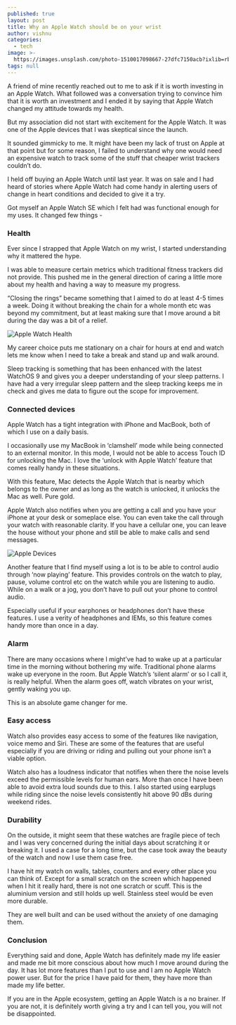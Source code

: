 ```yaml
---
published: true
layout: post
title: Why an Apple Watch should be on your wrist
author: vishnu
categories:
  - tech
image: >-
  https://images.unsplash.com/photo-1510017098667-27dfc7150acb?ixlib=rb-1.2.1&ixid=MnwxMjA3fDB8MHxwaG90by1wYWdlfHx8fGVufDB8fHx8&auto=format&fit=crop&w=1470&q=80
tags: null
---
```

A friend of mine recently reached out to me to ask if it is worth investing in an Apple Watch. What followed was a conversation trying to convince him that it is worth an investment and I ended it by saying that Apple Watch changed my attitude towards my health.

But my association did not start with excitement for the Apple Watch. It was one of the Apple devices that I was skeptical since the launch. 

It sounded gimmicky to me. It might have been my lack of trust on Apple at that point but for some reason, I failed to understand why one would need an expensive watch to track some of the stuff that cheaper wrist trackers couldn’t do.

I held off buying an Apple Watch until last year. It was on sale and I had heard of stories where Apple Watch had come handy in alerting users of change in heart conditions and decided to give it a try.

Got myself an Apple Watch SE which I felt had was functional enough for my uses. It changed few things - 

### Health
Ever since I strapped that Apple Watch on my wrist, I started understanding why it mattered the hype.

I was able to measure certain metrics which traditional fitness trackers did not provide. This pushed me in the general direction of caring a little more about my health and having a way to measure my progress.

“Closing the rings” became something that I aimed to do at least 4-5 times a week. Doing it without breaking the chain for a whole month etc was beyond my commitment, but at least making sure that I move around a bit during the day was a bit of a relief.

![Apple Watch Health](https://images.unsplash.com/photo-1543164904-8ff92670a192?ixlib=rb-1.2.1&ixid=MnwxMjA3fDB8MHxwaG90by1wYWdlfHx8fGVufDB8fHx8&auto=format&fit=crop&w=2340&q=80)

My career choice puts me stationary on a chair for hours at end and watch lets me know when I need to take a break and stand up and walk around. 

Sleep tracking is something that has been enhanced with the latest WatchOS 9 and gives you a deeper understanding of your sleep patterns. I have had a very irregular sleep pattern and the sleep tracking keeps me in check and gives me data to figure out the scope for improvement.

### Connected devices
Apple Watch has a tight integration with iPhone and MacBook, both of which I use on a daily basis. 

I occasionally use my MacBook in ‘clamshell’ mode while being connected to an external monitor. In this mode, I would not be able to access Touch ID  for unlocking the Mac. I love the ‘unlock with Apple Watch’ feature that comes really handy in these situations.

With this feature, Mac detects the Apple Watch that is nearby which belongs to the owner and as long as the watch is unlocked, it unlocks the Mac as well. Pure gold.

Apple Watch also notifies when you are getting a call and you have your iPhone at your desk or someplace else. You can even take the call through your watch with reasonable clarity. If you have a cellular one, you can leave the house without your phone and still be able to make calls and send messages.

![Apple Devices](https://images.unsplash.com/photo-1534802046520-4f27db7f3ae5?ixlib=rb-1.2.1&ixid=MnwxMjA3fDB8MHxwaG90by1wYWdlfHx8fGVufDB8fHx8&auto=format&fit=crop&w=2429&q=80)

Another feature that I find myself using a lot is to be able to control audio through ‘now playing’ feature. This provides controls on the watch to play, pause, volume control etc on the watch while you are listening to audio. While on a walk or a jog, you don’t have to pull out your phone to control audio. 

Especially useful if your earphones or headphones don’t have these features. I use a verity of headphones and IEMs, so this feature comes handy more than once in a day.

### Alarm
There are many occasions where I might’ve had to wake up at a particular time in the morning without bothering my wife. Traditional phone alarms wake up everyone in the room. But Apple Watch’s ‘silent alarm’ or so I call it, is really helpful. When the alarm goes off, watch vibrates on your wrist, gently waking you up.

This is an absolute game changer for me.

### Easy access
Watch also provides easy access to some of the features like navigation, voice memo and Siri. These are some of the features that are useful especially if you are driving or riding and pulling out your phone isn’t a viable option.

Watch also has a loudness indicator that notifies when there the noise levels exceed the permissible levels for human ears. More than once I have been able to avoid extra loud sounds due to this. I also started using earplugs while riding since the noise levels consistently hit above 90 dBs during weekend rides.

### Durability
On the outside, it might seem that these watches are fragile piece of tech and I was very concerned during the initial days about scratching it or breaking it. I used a case for a long time, but the case took away the beauty of the watch and now I use them case free.

I have hit my watch on walls, tables, counters and every other place you can think of. Except for a small scratch on the screen which happened when I hit it really hard, there is not one scratch or scuff. This is the aluminium version and still holds up well. Stainless steel would be even more durable.

They are well built and can be used without the anxiety of one damaging them.

### Conclusion
Everything said and done, Apple Watch has definitely made my life easier and made me bit more conscious about how much I move around during the day. It has lot more features than I put to use and I am no Apple Watch power user. But for the price I have paid for them, they have more than made my life better.

If you are in the Apple ecosystem, getting an Apple Watch is a no brainer. If you are not, it is definitely worth giving a try and I can tell you, you will not be disappointed.
